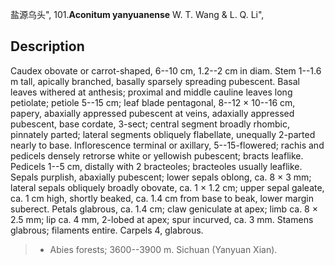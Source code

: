 盐源乌头",
101.**Aconitum yanyuanense** W. T. Wang & L. Q. Li",

## Description
Caudex obovate or carrot-shaped, 6--10 cm, 1.2--2 cm in diam. Stem 1--1.6 m tall, apically branched, basally sparsely spreading pubescent. Basal leaves withered at anthesis; proximal and middle cauline leaves long petiolate; petiole 5--15 cm; leaf blade pentagonal, 8--12 × 10--16 cm, papery, abaxially appressed pubescent at veins, adaxially appressed pubescent, base cordate, 3-sect; central segment broadly rhombic, pinnately parted; lateral segments obliquely flabellate, unequally 2-parted nearly to base. Inflorescence terminal or axillary, 5--15-flowered; rachis and pedicels densely retrorse white or yellowish pubescent; bracts leaflike. Pedicels 1--5 cm, distally with 2 bracteoles; bracteoles usually leaflike. Sepals purplish, abaxially pubescent; lower sepals oblong, ca. 8 × 3 mm; lateral sepals obliquely broadly obovate, ca. 1 × 1.2 cm; upper sepal galeate, ca. 1 cm high, shortly beaked, ca. 1.4 cm from base to beak, lower margin suberect. Petals glabrous, ca. 1.4 cm; claw geniculate at apex; limb ca. 8 × 2.5 mm; lip ca. 4 mm, 2-lobed at apex; spur incurved, ca. 3 mm. Stamens glabrous; filaments entire. Carpels 4, glabrous.

> * Abies forests; 3600--3900 m. Sichuan (Yanyuan Xian).
